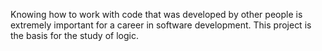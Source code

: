 Knowing how to work with code that was developed by other people is extremely important for a career in software development. This project is the basis for the study of logic.
